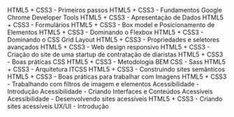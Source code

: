 
HTML5 + CSS3 - Primeiros passos
HTML5 + CSS3 - Fundamentos
Google Chrome Developer Tools
HTML5 + CSS3 - Apresentação de Dados
HTML5 + CSS3 - Formulários
HTML5 + CSS3 - Box model e Posicionamento de Elementos
HTML5 + CSS3 - Dominando o Flexbox
HTML5 + CSS3 - Dominando o CSS Grid Layout
HTML5 + CSS3 - Propriedades e seletores avançados
HTML5 + CSS3 - Web design responsivo
HTML5 + CSS3 - Criação do site de uma startup de contratação de diaristas
HTML5 + CSS3 - Boas práticas CSS
HTML5 + CSS3 - Metodologia BEM
CSS - Sass
HTML5 + CSS3 - Arquitetura ITCSS
HTML5 + CSS3 -  Construindo sites semânticos
HTML5 + CSS3 - Boas práticas para trabalhar com Imagens
HTML5 + CSS3 - Trabalhando com filtros de imagem e elementos
Acessibilidade - Introdução
Acessibilidade - Criando Interfaces  e Conteúdos Acessíveis
Acessibilidade - Desenvolvendo sites acessíveis
HTML5 + CSS3 - Criando sites acessíveis
UX/UI - Introdução

